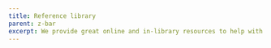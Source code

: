 ```yaml
---
title: Reference library
parent: z-bar
excerpt: We provide great online and in-library resources to help with your research and digging into your family tree.
---
```

